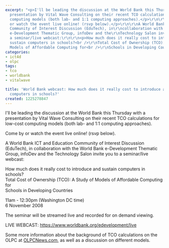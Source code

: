 ```yaml
---
excerpt: "<p>I'll be leading the discussion at the World Bank this Thursday with a
  presentation by Vital Wave Consulting on their recent TCO calculations for low-cost
  computing models (both lab- and 1:1 computing approaches).</p>\r\n\r\n<p>Come by
  or watch the event live online! (rsvp below).</p>\r\n\r\nA World Bank ICT and Education
  Community of Interest Discussion (EduTech), in\r\ncollaboration with the World Bank
  e-Development Thematic Group, infoDev and the\r\nTechnology Salon invite you to
  a seminar/live webcast:\r\n\r\n<p>How much does it really cost to introduce and
  sustain computers in schools?<br />\r\nTotal Cost of Ownership (TCO):  A Study of
  Models of Affordable Computing for<br />\r\nSchools in Developing Countries</p>\r\n"
categories:
- ict4d
- olpc
tags:
- tco
- worldbank
- vitalwave

title: 'World Bank webcast: How much does it really cost to introduce and sustain
  computers in schools?'
created: 1225278847
---
```

<p>I'll be leading the discussion at the World Bank this Thursday with a presentation by Vital Wave Consulting on their recent TCO calculations for low-cost computing models (both lab- and 1:1 computing approaches).</p>

<p>Come by or watch the event live online! (rsvp below).</p>

A World Bank ICT and Education Community of Interest Discussion (EduTech), in
collaboration with the World Bank e-Development Thematic Group, infoDev and the
Technology Salon invite you to a seminar/live webcast:

<p>How much does it really cost to introduce and sustain computers in schools?<br />
Total Cost of Ownership (TCO):  A Study of Models of Affordable Computing for<br />
Schools in Developing Countries</p>
<!--break-->
<p>11am - 12:30pm (Washington DC time)<br />
6 November 2008</p>

<p>The seminar will be streamed live and recorded for on demand viewing.</p>

<p>LIVE WEBCAST: <a href="https://www.worldbank.org/edevelopment/live">https://www.worldbank.org/edevelopment/live</a><br />
</p>

<p>Some more information about the background of TCO calculations on the OLPC at <a href="https://www.olpcnews.com/implementation/plan/total_cost_of_ownership_seminar.html">OLPCNews.com</a>, as well as a discussion on different models.</p>
